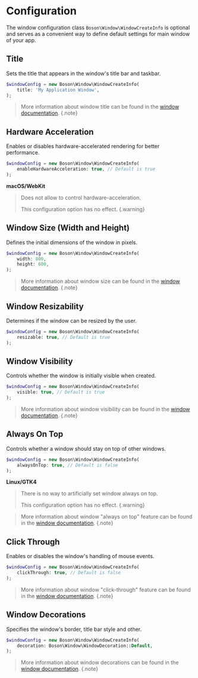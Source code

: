 # Configuration

The window configuration class `Boson\Window\WindowCreateInfo` is
<span term="optional class">optional</span> and serves as a convenient way to
define default settings for main window of your app.


## Title

Sets the title that appears in the window's title bar and taskbar.

```php
$windowConfig = new Boson\Window\WindowCreateInfo( 
    title: 'My Application Window',
);
```

> More information about window title can be found in
> the [window documentation](window.md#title).
{.note}


## Hardware Acceleration

Enables or disables hardware-accelerated rendering for better performance.

```php
$windowConfig = new Boson\Window\WindowCreateInfo( 
    enableHardwareAcceleration: true, // Default is true
);
```

**macOS/WebKit**

> Does not allow to control hardware-acceleration.
>
> This configuration option has no effect.
{.warning}


## Window Size (Width and Height)

Defines the initial dimensions of the window in pixels.

```php
$windowConfig = new Boson\Window\WindowCreateInfo( 
    width: 800,
    height: 600,
);
```

> More information about window size can be found in
> the [window documentation](window.md#size).
{.note}


## Window Resizability

Determines if the window can be resized by the user.

```php
$windowConfig = new Boson\Window\WindowCreateInfo( 
    resizable: true, // Default is true
);
```


## Window Visibility

Controls whether the window is initially visible when created.

```php
$windowConfig = new Boson\Window\WindowCreateInfo( 
    visible: true, // Default is true
);
```

> More information about window visibility can be found in
> the [window documentation](window.md#visibility).
{.note}


## Always On Top

Controls whether a window should stay on top of other windows.

```php
$windowConfig = new Boson\Window\WindowCreateInfo(
    alwaysOnTop: true, // Default is false
);
```

**Linux/GTK4**

> There is no way to artificially set window always on top.
>
> This configuration option has no effect.
{.warning}

> More information about window "always on top" feature can be found in
> the [window documentation](window.md#always-on-top).
{.note}


## Click Through

Enables or disables the window's handling of mouse events.

```php
$windowConfig = new Boson\Window\WindowCreateInfo(
    clickThrough: true, // Default is false
);
```

> More information about window "click-through" feature can be found in
> the [window documentation](window.md#click-through).
{.note}


## Window Decorations

Specifies the window's border, title bar style and other.

```php
$windowConfig = new Boson\Window\WindowCreateInfo( 
    decoration: Boson\Window\WindowDecoration::Default,
);
```

> More information about window decorations can be found in
> the [window documentation](window.md#decorations).
{.note}

